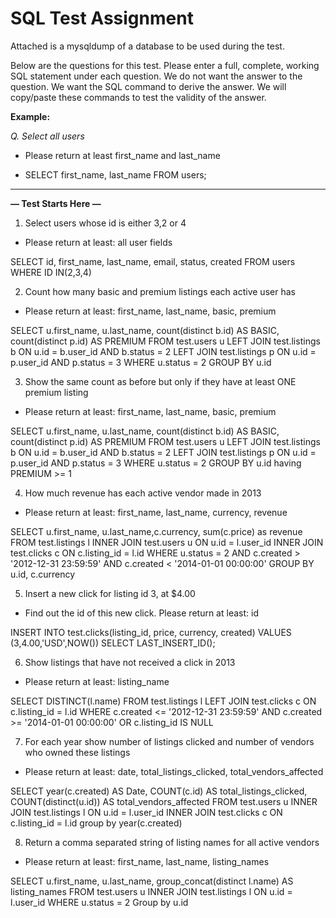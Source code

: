 # SQL Test Assignment

Attached is a mysqldump of a database to be used during the test.

Below are the questions for this test. Please enter a full, complete, working SQL statement under each question. We do not want the answer to the question. We want the SQL command to derive the answer. We will copy/paste these commands to test the validity of the answer.

**Example:**

_Q. Select all users_

- Please return at least first_name and last_name

- SELECT first_name, last_name FROM users;


------

**— Test Starts Here —**

1. Select users whose id is either 3,2 or 4
- Please return at least: all user fields

SELECT id, first_name, last_name, email, status, created
FROM users
WHERE ID IN(2,3,4)

2. Count how many basic and premium listings each active user has
- Please return at least: first_name, last_name, basic, premium

SELECT u.first_name, u.last_name, count(distinct b.id) AS BASIC, count(distinct p.id) AS PREMIUM
FROM test.users u
LEFT JOIN test.listings b
ON u.id = b.user_id AND b.status = 2
LEFT JOIN test.listings p
ON u.id = p.user_id AND p.status = 3
WHERE u.status = 2
GROUP BY u.id


3. Show the same count as before but only if they have at least ONE premium listing
- Please return at least: first_name, last_name, basic, premium

SELECT u.first_name, u.last_name, count(distinct b.id) AS BASIC, count(distinct p.id) AS PREMIUM
FROM test.users u
LEFT JOIN test.listings b
ON u.id = b.user_id AND b.status = 2
LEFT JOIN test.listings p
ON u.id = p.user_id AND p.status = 3
WHERE u.status = 2
GROUP BY u.id
having PREMIUM >= 1

4. How much revenue has each active vendor made in 2013
- Please return at least: first_name, last_name, currency, revenue

SELECT u.first_name, u.last_name,c.currency, sum(c.price) as revenue FROM
test.listings l
INNER JOIN test.users u
ON u.id = l.user_id
INNER JOIN test.clicks c
ON c.listing_id = l.id
WHERE u.status = 2 AND c.created > '2012-12-31 23:59:59' AND c.created < '2014-01-01 00:00:00'
GROUP BY u.id, c.currency

5. Insert a new click for listing id 3, at $4.00
- Find out the id of this new click. Please return at least: id

INSERT INTO test.clicks(listing_id, price, currency, created) VALUES (3,4.00,'USD',NOW())
SELECT LAST_INSERT_ID();

6. Show listings that have not received a click in 2013
- Please return at least: listing_name

SELECT DISTINCT(l.name)
FROM test.listings l
LEFT JOIN test.clicks c
ON c.listing_id = l.id
WHERE c.created <= '2012-12-31 23:59:59' AND c.created >= '2014-01-01 00:00:00'
OR c.listing_id IS NULL

7. For each year show number of listings clicked and number of vendors who owned these listings
- Please return at least: date, total_listings_clicked, total_vendors_affected

SELECT year(c.created) AS Date, COUNT(c.id) AS total_listings_clicked, COUNT(distinct(u.id)) AS total_vendors_affected
FROM test.users u
INNER JOIN test.listings l
ON u.id = l.user_id
INNER JOIN test.clicks c
ON c.listing_id = l.id
group by year(c.created)

8. Return a comma separated string of listing names for all active vendors
- Please return at least: first_name, last_name, listing_names

SELECT u.first_name, u.last_name, group_concat(distinct l.name) AS listing_names
FROM test.users u
INNER JOIN test.listings l
ON u.id = l.user_id
WHERE u.status = 2
Group by u.id
